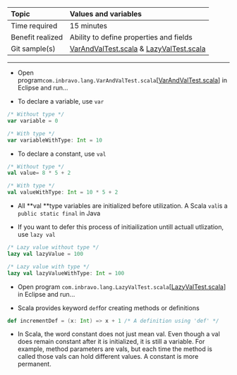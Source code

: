 | Topic | Values and variables |
| :--- | :--- |
| Time required | 15 minutes |
| Benefit realized | Ability to define properties and fields |
| Git sample\(s\) | [VarAndValTest.scala](https://github.com/inbravo/scala-src/blob/master/src/main/scala/com/inbravo/lang/VarAndValTest.scala) & [LazyValTest.scala](https://github.com/inbravo/scala-src/blob/master/src/main/scala/com/inbravo/lang/LazyValTest.scala) |

---

* Open program`com.inbravo.lang.VarAndValTest.scala`\[[VarAndValTest.scala](https://github.com/inbravo/scala-src/blob/master/src/main/scala/com/inbravo/lang/VarAndValTest.scala)\] in Eclipse and run...

* To declare a variable, use `var`

```scala
/* Without type */
var variable = 0

/* With type */
var variableWithType: Int = 10
```

* To declare a constant, use `val`

```scala
/* Without type */
val value= 8 * 5 + 2

/* With type */
val valueWithType: Int = 10 * 5 + 2
```

* All **val **type variables are initialized before utilization. A Scala `val`is a `public static final` in Java

* If you want to defer this process of initiailization untill actuall utlization, use `lazy val`

```scala
/* Lazy value without type */
lazy val lazyValue = 100

/* Lazy value with type */
lazy val lazyValueWithType: Int = 100
```

* Open program `com.inbravo.lang.LazyValTest.scala`\[[LazyValTest.scala](https://github.com/inbravo/scala-src/blob/master/src/main/scala/com/inbravo/lang/LazyValTest.scala)\] in Eclipse and run...

* Scala provides keyword `def`for creating methods or definitions

```scala
def incrementDef = (x: Int) => x + 1 /* A definition using 'def' */
```

* In Scala, the word constant does not just mean val. Even   though a val does remain constant after it is initialized, it is still a variable.   For example, method parameters are vals, but each time the method is called   those vals can hold different values. A constant is more permanent.



